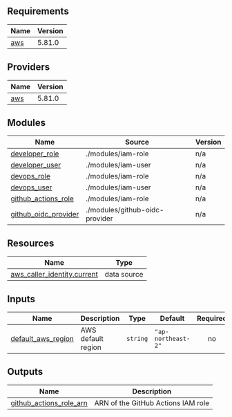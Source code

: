 <!-- BEGIN_TF_DOCS -->
## Requirements

| Name | Version |
|------|---------|
| <a name="requirement_aws"></a> [aws](#requirement\_aws) | 5.81.0 |

## Providers

| Name | Version |
|------|---------|
| <a name="provider_aws"></a> [aws](#provider\_aws) | 5.81.0 |

## Modules

| Name | Source | Version |
|------|--------|---------|
| <a name="module_developer_role"></a> [developer\_role](#module\_developer\_role) | ./modules/iam-role | n/a |
| <a name="module_developer_user"></a> [developer\_user](#module\_developer\_user) | ./modules/iam-user | n/a |
| <a name="module_devops_role"></a> [devops\_role](#module\_devops\_role) | ./modules/iam-role | n/a |
| <a name="module_devops_user"></a> [devops\_user](#module\_devops\_user) | ./modules/iam-user | n/a |
| <a name="module_github_actions_role"></a> [github\_actions\_role](#module\_github\_actions\_role) | ./modules/iam-role | n/a |
| <a name="module_github_oidc_provider"></a> [github\_oidc\_provider](#module\_github\_oidc\_provider) | ./modules/github-oidc-provider | n/a |

## Resources

| Name | Type |
|------|------|
| [aws_caller_identity.current](https://registry.terraform.io/providers/hashicorp/aws/5.81.0/docs/data-sources/caller_identity) | data source |

## Inputs

| Name | Description | Type | Default | Required |
|------|-------------|------|---------|:--------:|
| <a name="input_default_aws_region"></a> [default\_aws\_region](#input\_default\_aws\_region) | AWS default region | `string` | `"ap-northeast-2"` | no |

## Outputs

| Name | Description |
|------|-------------|
| <a name="output_github_actions_role_arn"></a> [github\_actions\_role\_arn](#output\_github\_actions\_role\_arn) | ARN of the GitHub Actions IAM role |
<!-- END_TF_DOCS -->